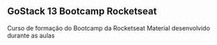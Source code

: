 ## GoStack 13 Bootcamp Rocketseat

Curso de formação do Bootcamp da Rocketseat
Material desenvolvido durante as aulas